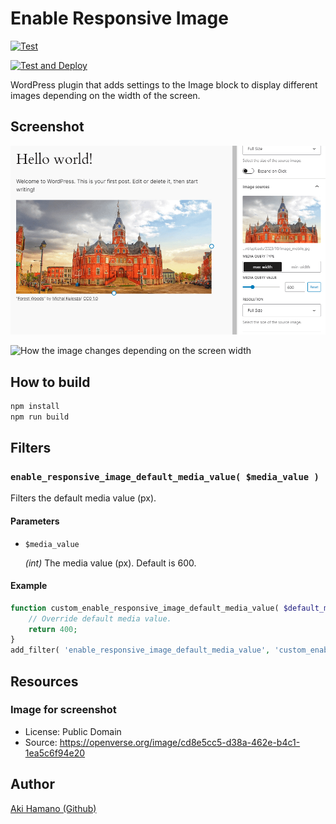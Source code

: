 # Enable Responsive Image

[![Test](https://github.com/t-hamano/enable-responsive-image/actions/workflows/run-test.yml/badge.svg)](https://github.com/t-hamano/enable-responsive-image/actions/workflows/run-test.yml)

[![Test and Deploy](https://github.com/t-hamano/enable-responsive-image/actions/workflows/run-test-and-deploy.yml/badge.svg)](https://github.com/t-hamano/enable-responsive-image/actions/workflows/run-test-and-deploy.yml)

WordPress plugin that adds settings to the Image block to display different images depending on the width of the screen.

## Screenshot

![Settings added to the block sidebar of the image block](https://raw.githubusercontent.com/t-hamano/enable-responsive-image/main/.wordpress-org/screenshot-1.png)

![How the image changes depending on the screen width](https://raw.githubusercontent.com/t-hamano/enable-responsive-image/main/.wordpress-org/screenshot-2.gif)

## How to build

```sh
npm install
npm run build
```

## Filters

### `enable_responsive_image_default_media_value( $media_value )`

Filters the default media value (px).

#### Parameters

- `$media_value`

  *(int)* The media value (px). Default is 600.

#### Example

```php
function custom_enable_responsive_image_default_media_value( $default_media_value ) {
	// Override default media value.
	return 400;
}
add_filter( 'enable_responsive_image_default_media_value', 'custom_enable_responsive_image_default_media_value' );
```

## Resources

### Image for screenshot

- License: Public Domain
- Source: <https://openverse.org/image/cd8e5cc5-d38a-462e-b4c1-1ea5c6f94e20>

## Author

[Aki Hamano (Github)](https://github.com/t-hamano)
